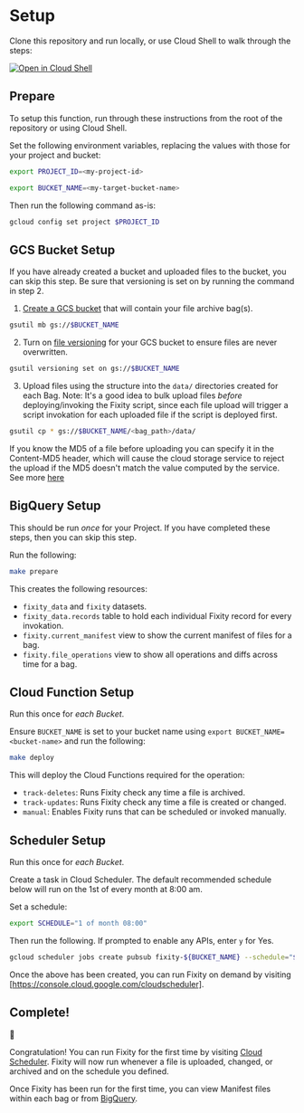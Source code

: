 # Setup
Clone this repository and run locally, or use Cloud Shell to walk through the steps:

[![Open in Cloud Shell](https://gstatic.com/cloudssh/images/open-btn.png)](https://ssh.cloud.google.com/cloudshell/open?page=shell&cloudshell_git_repo=https://github.com/zefdelgadillo/gcs-fixity-function&cloudshell_tutorial=docs%2Fsetup.md)

## Prepare
To setup this function, run through these instructions from the root of the repository or using Cloud Shell. 

Set the following environment variables, replacing the values with those for your project and bucket:
```bash
export PROJECT_ID=<my-project-id>
```
```bash
export BUCKET_NAME=<my-target-bucket-name>
```
Then run the following command as-is:
```bash
gcloud config set project $PROJECT_ID
```

## GCS Bucket Setup
If you have already created a bucket and uploaded files to the bucket, you can skip this step. Be sure that versioning is set on by running the command in step 2.

1. [Create a GCS bucket](https://cloud.google.com/storage/docs/creating-buckets#storage-create-bucket-gsutil) that will contain your file archive bag(s).
```bash
gsutil mb gs://$BUCKET_NAME
```
2. Turn on [file versioning](https://cloud.google.com/storage/docs/object-versioning) for your GCS bucket to ensure files are never overwritten.
```bash
gsutil versioning set on gs://$BUCKET_NAME
```
3. Upload files using the structure into the `data/` directories created for each Bag. Note: It's a good idea to bulk upload files _before_ deploying/invoking the Fixity script, since each file upload will trigger a script invokation for each uploaded file if the script is deployed first.
```bash
gsutil cp * gs://$BUCKET_NAME/<bag_path>/data/
```
If you know the MD5 of a file before uploading you can specify it in the Content-MD5 header, which will cause the cloud storage service to reject the upload if the MD5 doesn't match the value computed by the service. See more [here](https://cloud.google.com/storage/docs/gsutil/commands/cp#checksum-validation)

## BigQuery Setup
This should be run *once* for your Project. If you have completed these steps, then you can skip this step.

Run the following:
```bash
make prepare
```
This creates the following resources:
* `fixity_data` and `fixity` datasets.
* `fixity_data.records` table to hold each individual Fixity record for every invokation.
* `fixity.current_manifest` view to show the current manifest of files for a bag.
* `fixity.file_operations` view to show all operations and diffs across time for a bag.

## Cloud Function Setup
Run this once for _each Bucket_.

Ensure `BUCKET_NAME` is set to your bucket name using `export BUCKET_NAME=<bucket-name>` and run the following:
```bash
make deploy
```
This will deploy the Cloud Functions required for the operation:

* `track-deletes`: Runs Fixity check any time a file is archived.
* `track-updates`: Runs Fixity check any time a file is created or changed.
* `manual`: Enables Fixity runs that can be scheduled or invoked manually.

## Scheduler Setup
Run this once for _each Bucket_.

Create a task in Cloud Scheduler. The default recommended schedule below will run on the 1st of every month at 8:00 am.

Set a schedule:

```bash
export SCHEDULE="1 of month 08:00"
```
Then run the following. If prompted to enable any APIs, enter `y` for Yes.
```bash
gcloud scheduler jobs create pubsub fixity-${BUCKET_NAME} --schedule="${SCHEDULE}" --topic=fixity-${BUCKET_NAME}-topic --message-body={} 
```

Once the above has been created, you can run Fixity on demand by visiting [https://console.cloud.google.com/cloudscheduler].

## Complete!
🎉

Congratulation! You can run Fixity for the first time by visiting [Cloud Scheduler](https://console.cloud.google.com/cloudscheduler). Fixity will now run whenever a file is uploaded, changed, or archived and on the schedule you defined.

Once Fixity has been run for the first time, you can view Manifest files within each bag or from [BigQuery](https://console.cloud.google.com/bigquery).
